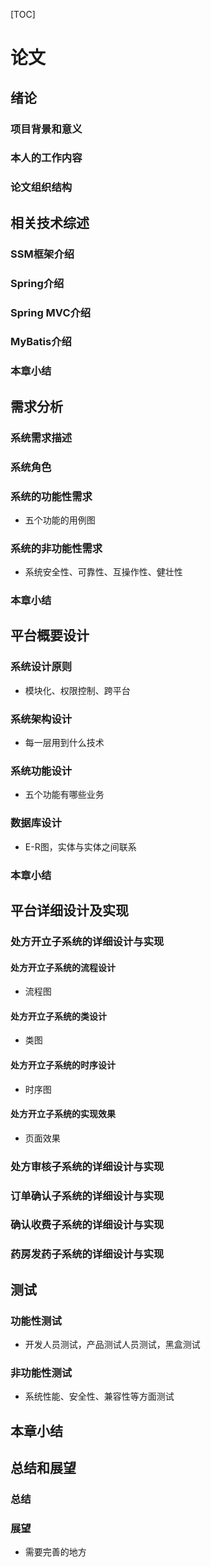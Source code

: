 [TOC]



# 论文

## 绪论

### 项目背景和意义

### 本人的工作内容

### 论文组织结构

## 相关技术综述

### SSM框架介绍

### Spring介绍

### Spring MVC介绍

### MyBatis介绍

### 本章小结

## 需求分析

### 系统需求描述

### 系统角色

### 系统的功能性需求

* 五个功能的用例图

### 系统的非功能性需求

* 系统安全性、可靠性、互操作性、健壮性

### 本章小结

## 平台概要设计

### 系统设计原则

* 模块化、权限控制、跨平台

### 系统架构设计

* 每一层用到什么技术

### 系统功能设计

* 五个功能有哪些业务

### 数据库设计

* E-R图，实体与实体之间联系

### 本章小结

## 平台详细设计及实现

### 处方开立子系统的详细设计与实现

#### 处方开立子系统的流程设计

* 流程图

#### 处方开立子系统的类设计

* 类图

#### 处方开立子系统的时序设计

* 时序图

#### 处方开立子系统的实现效果

* 页面效果

### 处方审核子系统的详细设计与实现

### 订单确认子系统的详细设计与实现

### 确认收费子系统的详细设计与实现

### 药房发药子系统的详细设计与实现

## 测试

### 功能性测试

* 开发人员测试，产品测试人员测试，黑盒测试

### 非功能性测试

* 系统性能、安全性、兼容性等方面测试

## 本章小结

## 总结和展望

### 总结

### 展望

* 需要完善的地方

